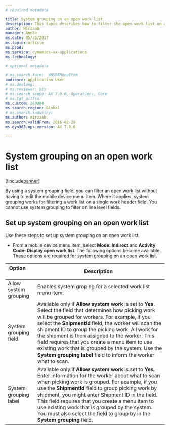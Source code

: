 ```yaml
---
# required metadata

title: System grouping on an open work list
description: This topic describes how to filter the open work list on a mobile device.
author: Mirzaab
manager: AnnBe
ms.date: 05/26/2017
ms.topic: article
ms.prod: 
ms.service: dynamics-ax-applications
ms.technology: 

# optional metadata

# ms.search.form:  WHSRFMenuItem
audience: Application User
# ms.devlang: 
# ms.reviewer: bis
# ms.search.scope: AX 7.0.0, Operations, Core
# ms.tgt_pltfrm: 
ms.custom: 269384
ms.search.region: Global
# ms.search.industry: 
ms.author: mirzaab
ms.search.validFrom: 2016-02-28
ms.dyn365.ops.version: AX 7.0.0

---
```


# System grouping on an open work list

[!include[banner](../includes/banner.md)]

By using a system grouping field, you can filter an open work list without having to edit the mobile device menu item.
Where it applies, system grouping works for filtering a work list on a single work header field. You cannot use system grouping to filter on line level fields.

## Set up system grouping on an open work list
Use these steps to set up system grouping on an open work list.

-	From a mobile device menu item, select **Mode: Indirect** and **Activity Code: Display open work list**. The following options become available. These options are required for system grouping on an open work list. 

| Option        | Description   | 
| ------------- | ------------- |
| Allow system grouping   | Enables system groping for a selected work list menu item.| 
| System grouping field   | Available only if **Allow system work** is set to **Yes**. Select the field that determines how picking work will be grouped for workers. For example, if you select the **ShipmentId** field, the worker will scan the shipment ID to group the picking work. All work for the shipment is then assigned to the worker. This field requires that you create a menu item to use existing work that is grouped by the system. Use the **System grouping label** field to inform the worker what to scan. |
| System grouping label   | Available only if **Allow system work** is set to **Yes**. Enter information for the worker about what to scan when picking work is grouped. For example, if you use the **ShipmentId** field to group picking work by shipment, you might enter Shipment ID in the field. This field requires that you create a menu item to use existing work that is grouped by the system. You must also select the field to group by in the **System grouping** field.|
